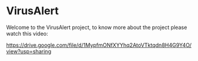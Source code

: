 # VirusAlert

Welcome to the VirusAlert project, to know more about the project please watch this video:

https://drive.google.com/file/d/1MypfmONfXYYhq2AtoVTktqdn8H4G9Y4O/view?usp=sharing
